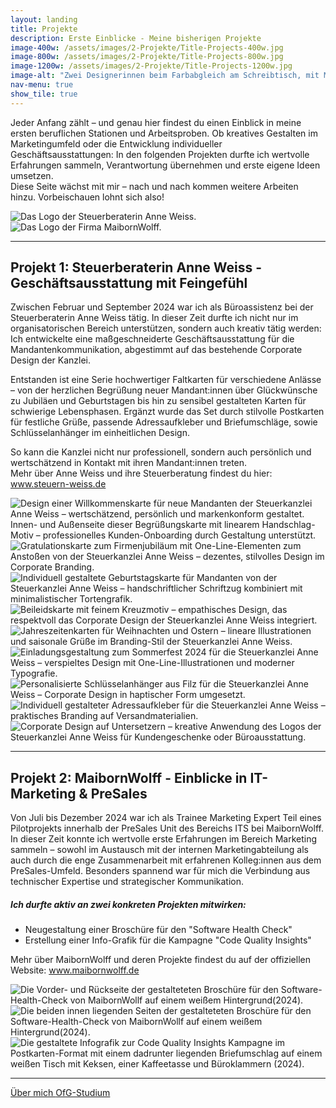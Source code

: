 ```yaml
---
layout: landing
title: Projekte
description: Erste Einblicke - Meine bisherigen Projekte
image-400w: /assets/images/2-Projekte/Title-Projects-400w.jpg
image-800w: /assets/images/2-Projekte/Title-Projects-800w.jpg
image-1200w: /assets/images/2-Projekte/Title-Projects-1200w.jpg
image-alt: "Zwei Designerinnen beim Farbabgleich am Schreibtisch, mit Musterkarten, Laptop und Notizen."
nav-menu: true
show_tile: true
---
```


<div id="main">
    <div class="inner">
        <!-- One -->
        <section id="Einleitung Projekte">
            <p>Jeder Anfang zählt – und genau hier findest du einen Einblick in meine ersten beruflichen Stationen und Arbeitsproben. Ob kreatives Gestalten im Marketingumfeld oder die Entwicklung individueller Geschäftsausstattungen: In den folgenden Projekten durfte ich wertvolle Erfahrungen sammeln, Verantwortung übernehmen und erste eigene Ideen umsetzen.<br>Diese Seite wächst mit mir – nach und nach kommen weitere Arbeiten hinzu. Vorbeischauen lohnt sich also!</p>
        </section>
        <!-- Two -->
        <section class="bricks">
            <article class="style2">
                <span class="image">
                    <img alt="Das Logo der Steuerberaterin Anne Weiss."
                    src="{% link assets/images/2-Projekte/1-Steuerkanzlei-Weiss/Logo_Steuer-AnneWeiss-375w.jpg %}">
                </span>
                <a href="#Steuerberaterin-Anne-Weiss"></a>
            </article>
            <article class="style5">
                <span class="image">
                    <img alt="Das Logo der Firma MaibornWolff."
                    src="{% link assets/images/2-Projekte/2-MaibornWolff/Logo_MaibornWolff-375w.jpg %}">
                </span>
                <a href="#MaibornWolff"></a>
            </article>
        </section>
        <hr />
        <!-- Three -->
        <section id="Steuerberaterin-Anne-Weiss" class="anchor">
            <h2>Projekt 1: Steuerberaterin Anne Weiss - Geschäftsausstattung mit Feingefühl</h2>
            <p>Zwischen Februar und September 2024 war ich als Büroassistenz bei der Steuerberaterin Anne Weiss tätig. In dieser Zeit durfte ich nicht nur im organisatorischen Bereich unterstützen, sondern auch kreativ tätig werden: Ich entwickelte eine maßgeschneiderte Geschäftsausstattung für die Mandantenkommunikation, abgestimmt auf das bestehende Corporate Design der Kanzlei.</p>
            <p>Entstanden ist eine Serie hochwertiger Faltkarten für verschiedene Anlässe – von der herzlichen Begrüßung neuer Mandant:innen über Glückwünsche zu Jubiläen und Geburtstagen bis hin zu sensibel gestalteten Karten für schwierige Lebensphasen. Ergänzt wurde das Set durch stilvolle Postkarten für festliche Grüße, passende Adressaufkleber und Briefumschläge, sowie Schlüsselanhänger im einheitlichen Design.</p>
            <p>So kann die Kanzlei nicht nur professionell, sondern auch persönlich und wertschätzend in Kontakt mit ihren Mandant:innen treten.<br>Mehr über Anne Weiss und ihre Steuerberatung findest du hier: <a href="https://steuern-weiss.de/" target="_blank_">www.steuern-weiss.de</a></p>
            <glider-gallery lightbox-id="steuerkanzlei-weiss-projects" per-view-max="4">
                <img alt="Design einer Willkommenskarte für neue Mandanten der Steuerkanzlei Anne Weiss – wertschätzend, persönlich und markenkonform gestaltet. Innen- und Außenseite dieser Begrüßungskarte mit linearem Handschlag-Motiv – professionelles Kunden-Onboarding durch Gestaltung unterstützt."
                src="{{ 'assets/images/2-Projekte/1-Steuerkanzlei-Weiss/SK-Weiss_Karte-01-1200w.jpg' | relative_url }}" 
                srcset="
                    {{ 'assets/images/2-Projekte/1-Steuerkanzlei-Weiss/SK-Weiss_Karte-01-100w.jpg' | relative_url }} 100w
                    , {{ 'assets/images/2-Projekte/1-Steuerkanzlei-Weiss/SK-Weiss_Karte-01-400w.jpg' | relative_url }} 400w
                    , {{ 'assets/images/2-Projekte/1-Steuerkanzlei-Weiss/SK-Weiss_Karte-01-800w.jpg' | relative_url }} 800w
                    , {{ 'assets/images/2-Projekte/1-Steuerkanzlei-Weiss/SK-Weiss_Karte-01-1200w.jpg' | relative_url }} 1200w
                    "
                    sizes="20vw"/>
                <img alt="Gratulationskarte zum Firmenjubiläum mit One-Line-Elementen zum Anstoßen von der Steuerkanzlei Anne Weiss – dezentes, stilvolles Design im Corporate Branding."
                src="{{ 'assets/images/2-Projekte/1-Steuerkanzlei-Weiss/SK-Weiss_Karte-02-1200w.jpg' | relative_url }}" 
                srcset="
                    {{ 'assets/images/2-Projekte/1-Steuerkanzlei-Weiss/SK-Weiss_Karte-02-100w.jpg' | relative_url }} 100w
                    , {{ 'assets/images/2-Projekte/1-Steuerkanzlei-Weiss/SK-Weiss_Karte-02-400w.jpg' | relative_url }} 400w
                    , {{ 'assets/images/2-Projekte/1-Steuerkanzlei-Weiss/SK-Weiss_Karte-02-800w.jpg' | relative_url }} 800w
                    , {{ 'assets/images/2-Projekte/1-Steuerkanzlei-Weiss/SK-Weiss_Karte-02-1200w.jpg' | relative_url }} 1200w
                    "
                    sizes="20vw"/>
                <img alt="Individuell gestaltete Geburtstagskarte für Mandanten von der Steuerkanzlei Anne Weiss – handschriftlicher Schriftzug kombiniert mit minimalistischer Tortengrafik."
                src="{{ 'assets/images/2-Projekte/1-Steuerkanzlei-Weiss/SK-Weiss_Karte-03-1200w.jpg' | relative_url }}" 
                srcset="
                    {{ 'assets/images/2-Projekte/1-Steuerkanzlei-Weiss/SK-Weiss_Karte-03-100w.jpg' | relative_url }} 100w
                    , {{ 'assets/images/2-Projekte/1-Steuerkanzlei-Weiss/SK-Weiss_Karte-03-400w.jpg' | relative_url }} 400w
                    , {{ 'assets/images/2-Projekte/1-Steuerkanzlei-Weiss/SK-Weiss_Karte-03-800w.jpg' | relative_url }} 800w
                    , {{ 'assets/images/2-Projekte/1-Steuerkanzlei-Weiss/SK-Weiss_Karte-03-1200w.jpg' | relative_url }} 1200w
                    "
                    sizes="20vw"/>
                <img alt="Beileidskarte mit feinem Kreuzmotiv – empathisches Design, das respektvoll das Corporate Design der Steuerkanzlei Anne Weiss integriert."
                src="{{ 'assets/images/2-Projekte/1-Steuerkanzlei-Weiss/SK-Weiss_Karte-04-1200w.jpg' | relative_url }}" 
                srcset="
                    {{ 'assets/images/2-Projekte/1-Steuerkanzlei-Weiss/SK-Weiss_Karte-04-100w.jpg' | relative_url }} 100w
                    , {{ 'assets/images/2-Projekte/1-Steuerkanzlei-Weiss/SK-Weiss_Karte-04-400w.jpg' | relative_url }} 400w
                    , {{ 'assets/images/2-Projekte/1-Steuerkanzlei-Weiss/SK-Weiss_Karte-04-800w.jpg' | relative_url }} 800w
                    , {{ 'assets/images/2-Projekte/1-Steuerkanzlei-Weiss/SK-Weiss_Karte-04-1200w.jpg' | relative_url }} 1200w
                    "
                    sizes="20vw"/>
                <img alt="Jahreszeitenkarten für Weihnachten und Ostern – lineare Illustrationen und saisonale Grüße im Branding-Stil der Steuerkanzlei Anne Weiss."
                src="{{ 'assets/images/2-Projekte/1-Steuerkanzlei-Weiss/SK-Weiss_Karte-05-1200w.jpg' | relative_url }}" 
                srcset="
                    {{ 'assets/images/2-Projekte/1-Steuerkanzlei-Weiss/SK-Weiss_Karte-05-100w.jpg' | relative_url }} 100w
                    , {{ 'assets/images/2-Projekte/1-Steuerkanzlei-Weiss/SK-Weiss_Karte-05-400w.jpg' | relative_url }} 400w
                    , {{ 'assets/images/2-Projekte/1-Steuerkanzlei-Weiss/SK-Weiss_Karte-05-800w.jpg' | relative_url }} 800w
                    , {{ 'assets/images/2-Projekte/1-Steuerkanzlei-Weiss/SK-Weiss_Karte-05-1200w.jpg' | relative_url }} 1200w
                    "
                    sizes="20vw"/>
                <img alt="Einladungsgestaltung zum Sommerfest 2024 für die Steuerkanzlei Anne Weiss – verspieltes Design mit One-Line-Illustrationen und moderner Typografie."
                src="{{ 'assets/images/2-Projekte/1-Steuerkanzlei-Weiss/SK-Weiss_Flyer-Sommerfest-1200w.jpg' | relative_url }}" 
                srcset="
                    {{ 'assets/images/2-Projekte/1-Steuerkanzlei-Weiss/SK-Weiss_Flyer-Sommerfest-100w.jpg' | relative_url }} 100w
                    , {{ 'assets/images/2-Projekte/1-Steuerkanzlei-Weiss/SK-Weiss_Flyer-Sommerfest-400w.jpg' | relative_url }} 400w
                    , {{ 'assets/images/2-Projekte/1-Steuerkanzlei-Weiss/SK-Weiss_Flyer-Sommerfest-800w.jpg' | relative_url }} 800w
                    , {{ 'assets/images/2-Projekte/1-Steuerkanzlei-Weiss/SK-Weiss_Flyer-Sommerfest-1200w.jpg' | relative_url }} 1200w
                    "
                    sizes="20vw"/>
                <img alt="Personalisierte Schlüsselanhänger aus Filz für die Steuerkanzlei Anne Weiss – Corporate Design in haptischer Form umgesetzt."
                src="{{ 'assets/images/2-Projekte/1-Steuerkanzlei-Weiss/SK-Weiss_Anhaenger-1200w.jpg' | relative_url }}" 
                srcset="
                    {{ 'assets/images/2-Projekte/1-Steuerkanzlei-Weiss/SK-Weiss_Anhaenger-100w.jpg' | relative_url }} 100w
                    , {{ 'assets/images/2-Projekte/1-Steuerkanzlei-Weiss/SK-Weiss_Anhaenger-400w.jpg' | relative_url }} 400w
                    , {{ 'assets/images/2-Projekte/1-Steuerkanzlei-Weiss/SK-Weiss_Anhaenger-800w.jpg' | relative_url }} 800w
                    , {{ 'assets/images/2-Projekte/1-Steuerkanzlei-Weiss/SK-Weiss_Anhaenger-1200w.jpg' | relative_url }} 1200w
                    "
                    sizes="20vw"/>
                <img alt="Individuell gestalteter Adressaufkleber für die Steuerkanzlei Anne Weiss – praktisches Branding auf Versandmaterialien."
                src="{{ 'assets/images/2-Projekte/1-Steuerkanzlei-Weiss/SK-Weiss_Adressaufkleber-1200w.jpg' | relative_url }}" 
                srcset="
                    {{ 'assets/images/2-Projekte/1-Steuerkanzlei-Weiss/SK-Weiss_Adressaufkleber-100w.jpg' | relative_url }} 100w
                    , {{ 'assets/images/2-Projekte/1-Steuerkanzlei-Weiss/SK-Weiss_Adressaufkleber-400w.jpg' | relative_url }} 400w
                    , {{ 'assets/images/2-Projekte/1-Steuerkanzlei-Weiss/SK-Weiss_Adressaufkleber-800w.jpg' | relative_url }} 800w
                    , {{ 'assets/images/2-Projekte/1-Steuerkanzlei-Weiss/SK-Weiss_Adressaufkleber-1200w.jpg' | relative_url }} 1200w
                    "
                    sizes="20vw"/>
                <img alt="Corporate Design auf Untersetzern – kreative Anwendung des Logos der Steuerkanzlei Anne Weiss für Kundengeschenke oder Büroausstattung."
                src="{{ 'assets/images/2-Projekte/1-Steuerkanzlei-Weiss/SK-Weiss_Untersetzer-1200w.jpg' | relative_url }}" 
                srcset="
                    {{ 'assets/images/2-Projekte/1-Steuerkanzlei-Weiss/SK-Weiss_Untersetzer-100w.jpg' | relative_url }} 100w
                    , {{ 'assets/images/2-Projekte/1-Steuerkanzlei-Weiss/SK-Weiss_Untersetzer-400w.jpg' | relative_url }} 400w
                    , {{ 'assets/images/2-Projekte/1-Steuerkanzlei-Weiss/SK-Weiss_Untersetzer-800w.jpg' | relative_url }} 800w
                    , {{ 'assets/images/2-Projekte/1-Steuerkanzlei-Weiss/SK-Weiss_Untersetzer-1200w.jpg' | relative_url }} 1200w
                    "
                    sizes="20vw"/>
            </glider-gallery>
        </section>
    <hr>
    <!-- Four -->
        <section id="MaibornWolff" class="anchor">
            <h2>Projekt 2: MaibornWolff - Einblicke in IT-Marketing & PreSales</h2>
            <p>Von Juli bis Dezember 2024 war ich als Trainee Marketing Expert Teil eines Pilotprojekts innerhalb der PreSales Unit des Bereichs ITS bei MaibornWolff.<br>In dieser Zeit konnte ich wertvolle erste Erfahrungen im Bereich Marketing sammeln – sowohl im Austausch mit der internen Marketingabteilung als auch durch die enge Zusammenarbeit mit erfahrenen Kolleg:innen aus dem PreSales-Umfeld. Besonders spannend war für mich die Verbindung aus technischer Expertise und strategischer Kommunikation.</p>
            <h5>Ich durfte aktiv an zwei konkreten Projekten mitwirken:</h5>
            <ul>
                <li>Neugestaltung einer Broschüre für den "Software Health Check"</li>
                <li>Erstellung einer Info-Grafik für die Kampagne "Code Quality Insights"</li>
            </ul>
            <p>Mehr über MaibornWolff und deren Projekte findest du auf der offiziellen Website: <a href="https://www.maibornwolff.de/" target="_blank_">www.maibornwolff.de</a></p>
            <glider-gallery lightbox-id="maibornwolff-projects" per-view-max="4">
                <img alt="Die Vorder- und Rückseite der gestalteteten Broschüre für den Software-Health-Check von MaibornWollf auf einem weißem Hintergrund(2024)."
                src="{{ 'assets/images/2-Projekte/2-MaibornWolff/MW_Broschuere-SHC-01-1200w.jpg' | relative_url }}" 
                srcset="
                    {{ 'assets/images/2-Projekte/2-MaibornWolff/MW_Broschuere-SHC-01-100w.jpg' | relative_url }} 100w
                    , {{ 'assets/images/2-Projekte/2-MaibornWolff/MW_Broschuere-SHC-01-400w.jpg' | relative_url }} 400w
                    , {{ 'assets/images/2-Projekte/2-MaibornWolff/MW_Broschuere-SHC-01-800w.jpg' | relative_url }} 800w
                    , {{ 'assets/images/2-Projekte/2-MaibornWolff/MW_Broschuere-SHC-01-1200w.jpg' | relative_url }} 1200w
                    "
                    sizes="40vw"/>
                <img alt="Die beiden innen liegenden Seiten der gestalteteten Broschüre für den Software-Health-Check von MaibornWollf auf einem weißem Hintergrund(2024)."
                src="{{ 'assets/images/2-Projekte/2-MaibornWolff/MW_Broschuere-SHC-02-1200w.jpg' | relative_url }}" 
                srcset="
                    {{ 'assets/images/2-Projekte/2-MaibornWolff/MW_Broschuere-SHC-02-100w.jpg' | relative_url }} 100w
                    , {{ 'assets/images/2-Projekte/2-MaibornWolff/MW_Broschuere-SHC-02-400w.jpg' | relative_url }} 400w
                    , {{ 'assets/images/2-Projekte/2-MaibornWolff/MW_Broschuere-SHC-02-800w.jpg' | relative_url }} 800w
                    , {{ 'assets/images/2-Projekte/2-MaibornWolff/MW_Broschuere-SHC-02-1200w.jpg' | relative_url }} 1200w
                    "
                    sizes="40vw"/>
                <img alt="Die gestaltete Infografik zur Code Quality Insights Kampagne im Postkarten-Format mit einem dadrunter liegenden Briefumschlag auf einem weißen Tisch mit Keksen, einer Kaffeetasse und Büroklammern (2024)."
                src="{{ 'assets/images/2-Projekte/2-MaibornWolff/MW_Postkarte-Insights-1200w.jpg' | relative_url }}" 
                srcset="
                    {{ 'assets/images/2-Projekte/2-MaibornWolff/MW_Postkarte-Insights-100w.jpg' | relative_url }} 100w
                    , {{ 'assets/images/2-Projekte/2-MaibornWolff/MW_Postkarte-Insights-400w.jpg' | relative_url }} 400w
                    , {{ 'assets/images/2-Projekte/2-MaibornWolff/MW_Postkarte-Insights-800w.jpg' | relative_url }} 800w
                    , {{ 'assets/images/2-Projekte/2-MaibornWolff/MW_Postkarte-Insights-1200w.jpg' | relative_url }} 1200w
                    "
                    sizes="40vw"/>
            </glider-gallery>
        </section>
    <hr>
<!-- Six -->
  <div class="bar">
    <a class="button previous" href="{% link 1_Ueber-mich.md %}">
      Über mich
    </a>
    <a class="button next" href="{% link 3_OfG-Studium.md %}">
      OfG-Studium 
    </a>
  </div>
</div>